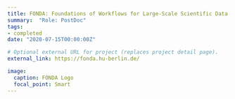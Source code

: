 ```yaml
---
title: FONDA: Foundations of Workflows for Large-Scale Scientific Data Analysis
summary:  "Role: PostDoc"
tags:
- completed
date: "2020-07-15T00:00:00Z"

# Optional external URL for project (replaces project detail page).
external_link: https://fonda.hu-berlin.de/

image:
  caption: FONDA Logo
  focal_point: Smart
---
```

